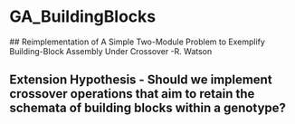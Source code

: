 # GA_BuildingBlocks
## Reimplementation of A Simple Two-Module Problem to Exemplify Building-Block Assembly Under Crossover -R. Watson 
## Extension Hypothesis - Should we implement crossover operations that aim to retain the schemata of building blocks within a genotype?
